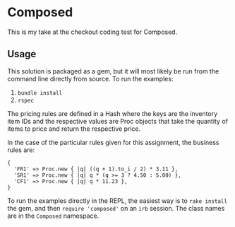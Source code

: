 # Composed

This is my take at the checkout coding test for Composed.

## Usage

This solution is packaged as a gem, but it will most likely be run from the command line
directly from source. To run the examples:

1. `bundle install`
2. `rspec`

The pricing rules are defined in a Hash where the keys are the inventory item IDs and the
respective values are Proc objects that take the quantity of items to price and return
the respective price.

In the case of the particular rules given for this assignment, the business rules are:

```
{
  'FR1' => Proc.new { |q| ((q + 1).to_i / 2) * 3.11 },
  'SR1' => Proc.new { |q| q * (q >= 3 ? 4.50 : 5.00) },
  'CF1' => Proc.new { |q| q * 11.23 },
}
```

To run the examples directly in the REPL, the easiest way is to `rake install` the gem,
and then `require 'composed'` on an `irb` session. The class names are in the `Composed`
namespace.
